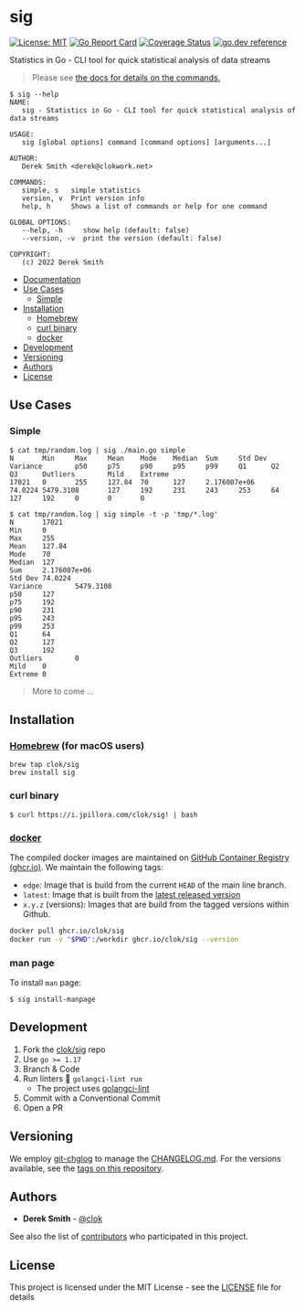 # sig

[![License: MIT](https://img.shields.io/badge/License-MIT-brightgreen.svg)](https://github.com/clok/sig/blob/master/LICENSE)
[![Go Report Card](https://goreportcard.com/badge/clok/sig)](https://goreportcard.com/report/clok/sig)
[![Coverage Status](https://coveralls.io/repos/github/clok/sig/badge.svg)](https://coveralls.io/github/clok/sig)
[![go.dev reference](https://img.shields.io/badge/go.dev-reference-007d9c?logo=go&logoColor=white)](https://pkg.go.dev/github.com/clok/sig?tab=overview)

Statistics in Go - CLI tool for quick statistical analysis of data streams

> Please see [the docs for details on the commands.](./docs/sig.md)

```text
$ sig --help
NAME:
   sig - Statistics in Go - CLI tool for quick statistical analysis of data streams

USAGE:
   sig [global options] command [command options] [arguments...]

AUTHOR:
   Derek Smith <derek@clokwork.net>

COMMANDS:
   simple, s   simple statistics
   version, v  Print version info
   help, h     Shows a list of commands or help for one command

GLOBAL OPTIONS:
   --help, -h     show help (default: false)
   --version, -v  print the version (default: false)

COPYRIGHT:
   (c) 2022 Derek Smith
```

- [Documentation](./docs/sig.md)
- [Use Cases](#use-cases)
    - [Simple](#simple)
- [Installation](#installation)
    - [Homebrew](#homebrewhttpsbrewsh-for-macos-users)
    - [curl binary](#curl-binary)
    - [docker](#dockerhttpswwwdockercom)
- [Development](#development)
- [Versioning](#versioning)
- [Authors](#authors)
- [License](#license)

## Use Cases

### Simple

```text
$ cat tmp/random.log | sig ./main.go simple 
N       Min     Max     Mean    Mode    Median  Sum     Std Dev Variance        p50     p75     p90     p95     p99     Q1      Q2      Q3      Outliers        Mild    Extreme
17021   0       255     127.84  70      127     2.176007e+06    74.0224 5479.3108       127     192     231     243     253     64      127     192     0       0       0
```

```text
$ cat tmp/random.log | sig simple -t -p 'tmp/*.log'
N       17021
Min     0
Max     255
Mean    127.84
Mode    70
Median  127
Sum     2.176007e+06
Std Dev 74.0224
Variance        5479.3108
p50     127
p75     192
p90     231
p95     243
p99     253
Q1      64
Q2      127
Q3      192
Outliers        0
Mild    0
Extreme 0
```

> More to come ...

## Installation

### [Homebrew](https://brew.sh) (for macOS users)

```
brew tap clok/sig
brew install sig
```

### curl binary

```
$ curl https://i.jpillora.com/clok/sig! | bash
```

### [docker](https://www.docker.com/)

The compiled docker images are maintained
on [GitHub Container Registry (ghcr.io)](https://github.com/orgs/clok/packages/container/package/sig). We maintain the
following tags:

- `edge`: Image that is build from the current `HEAD` of the main line branch.
- `latest`: Image that is built from the [latest released version](https://github.com/clok/sig/releases)
- `x.y.z` (versions): Images that are build from the tagged versions within Github.

```bash
docker pull ghcr.io/clok/sig
docker run -v "$PWD":/workdir ghcr.io/clok/sig --version
```

### man page

To install `man` page:

```
$ sig install-manpage
```

## Development

1. Fork the [clok/sig](https://github.com/clok/sig) repo
1. Use `go >= 1.17`
1. Branch & Code
1. Run linters :broom: `golangci-lint run`
    - The project uses [golangci-lint](https://golangci-lint.run/usage/install/#local-installation)
1. Commit with a Conventional Commit
1. Open a PR

## Versioning

We employ [git-chglog](https://github.com/git-chglog/git-chglog) to manage the [CHANGELOG.md](CHANGELOG.md). For the
versions available, see the [tags on this repository](https://github.com/clok/sig/tags).

## Authors

* **Derek Smith** - [@clok](https://github.com/clok)

See also the list of [contributors](https://github.com/clok/sig/contributors) who participated in this project.

## License

This project is licensed under the MIT License - see the [LICENSE](LICENSE) file for details